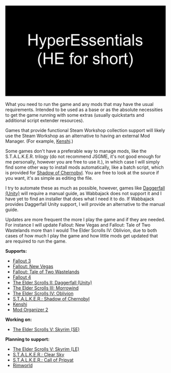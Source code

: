 ![HyperEssentials Branding](https://raw.githubusercontent.com/Biblioklept/hyperessentials/main/img/hyperessentials-he.png)

What you need to run the game and any mods that may have the usual requirements. Intended to be used as a base or as the absolute necessities to get the game running with some extras (usually quickstarts and additional script extender resources). 

Games that provide functional Steam Workshop collection support will likely use the Steam Workshop as an alternative to having an external Mod Manager. (For example, [Kenshi](./he-ks).)

Some games don't have a preferable way to manage mods, like the S.T.A.L.K.E.R. trilogy (do not recommend JSGME, it's not good enough for me personally, however you are free to use it.), in which case I will simply find some other way to install mods automatically, like a batch script, which is provided for [Shadow of Chernobyl](./he-shoc). You are free to look at the source if you want, it's as simple as editing the file.

I try to automate these as much as possible, however, games like [Daggerfall (Unity)](./he-tes2) will require a manual guide, as Wabbajack does not support it and I have yet to find an installer that does what I need it to do. If Wabbajack provides Daggerfall Unity support, I will provide an alternative to the manual guide.

Updates are more frequent the more I play the game and if they are needed. For instance I will update Fallout: New Vegas and Fallout: Tale of Two Wastelands more than I would The Elder Scrolls IV: Oblivion, due to both cases of how much I play the game and how little mods get updated that are required to run the game.

__Supports:__

- [Fallout 3](./he-fo3)
- [Fallout: New Vegas](./he-fnv)
- [Fallout: Tale of Two Wastelands](./he-ttw)
- [Fallout 4](./he-fo4)
- [The Elder Scrolls II: Daggerfall (Unity)](./he-tes2)
- [The Elder Scrolls III: Morrowind](./he-tes3)
- [The Elder Scrolls IV: Oblivion](./he-tes4)
- [S.T.A.L.K.E.R.: Shadow of Chernobyl](./he-shoc)
- [Kenshi](./he-ks)
- [Mod Organizer 2](./he-mo2)

__Working on:__

- [The Elder Scrolls V: Skyrim (SE)](./he-tes5se)

__Planning to support:__

- [The Elder Scrolls V: Skyrim (LE)](./he-tes5le)
- [S.T.A.L.K.E.R.: Clear Sky](./he-cs)
- [S.T.A.L.K.E.R.: Call of Pripyat](./he-cop)
- [Rimworld](./he-rw)
